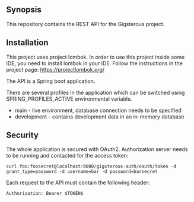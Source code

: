 ## Synopsis

This repository contains the REST API for the Gigsterous project.

## Installation

This project uses project lombok. In order to use this project inside some IDE, you need to install lombok in your IDE. Follow the instructions in the project page: https://projectlombok.org/

The API is a Spring boot application. 

There are several profiles in the application which can be switched using SPRING_PROFILES_ACTIVE environmental variable.

* main - live environment, database connection needs to be specified
* development - contains development data in an in-memory database

## Security
The whole application is secured with OAuth2. Authorization server needs to be running and contacted for the access token:

```
curl foo:foosecret@localhost:9000/gigsterous-auth/oauth/token -d grant_type=password -d username=bar -d password=barsecret
```

Each request to the API must contain the following header:

```
Authorization: Bearer $TOKEN$
```
